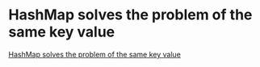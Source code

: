# HashMap solves the problem of the same key value
[HashMap solves the problem of the same key value](https://aiwithcloud.com/2022/09/19/hashmap_solves_the_problem_of_the_same_key_value/)